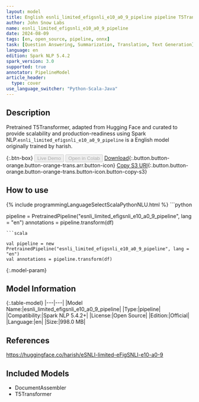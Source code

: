 ```yaml
---
layout: model
title: English esnli_limited_efigsnli_e10_a0_9_pipeline pipeline T5Transformer from harish
author: John Snow Labs
name: esnli_limited_efigsnli_e10_a0_9_pipeline
date: 2024-08-09
tags: [en, open_source, pipeline, onnx]
task: [Question Answering, Summarization, Translation, Text Generation]
language: en
edition: Spark NLP 5.4.2
spark_version: 3.0
supported: true
annotator: PipelineModel
article_header:
  type: cover
use_language_switcher: "Python-Scala-Java"
---
```


## Description

Pretrained T5Transformer, adapted from Hugging Face and curated to provide scalability and production-readiness using Spark NLP.`esnli_limited_efigsnli_e10_a0_9_pipeline` is a English model originally trained by harish.

{:.btn-box}
<button class="button button-orange" disabled>Live Demo</button>
<button class="button button-orange" disabled>Open in Colab</button>
[Download](https://s3.amazonaws.com/auxdata.johnsnowlabs.com/public/models/esnli_limited_efigsnli_e10_a0_9_pipeline_en_5.4.2_3.0_1723236093352.zip){:.button.button-orange.button-orange-trans.arr.button-icon}
[Copy S3 URI](s3://auxdata.johnsnowlabs.com/public/models/esnli_limited_efigsnli_e10_a0_9_pipeline_en_5.4.2_3.0_1723236093352.zip){:.button.button-orange.button-orange-trans.button-icon.button-copy-s3}

## How to use



<div class="tabs-box" markdown="1">
{% include programmingLanguageSelectScalaPythonNLU.html %}
```python

pipeline = PretrainedPipeline("esnli_limited_efigsnli_e10_a0_9_pipeline", lang = "en")
annotations =  pipeline.transform(df)   

```
```scala

val pipeline = new PretrainedPipeline("esnli_limited_efigsnli_e10_a0_9_pipeline", lang = "en")
val annotations = pipeline.transform(df)

```
</div>

{:.model-param}
## Model Information

{:.table-model}
|---|---|
|Model Name:|esnli_limited_efigsnli_e10_a0_9_pipeline|
|Type:|pipeline|
|Compatibility:|Spark NLP 5.4.2+|
|License:|Open Source|
|Edition:|Official|
|Language:|en|
|Size:|998.0 MB|

## References

https://huggingface.co/harish/eSNLI-limited-eFigSNLI-e10-a0-9

## Included Models

- DocumentAssembler
- T5Transformer